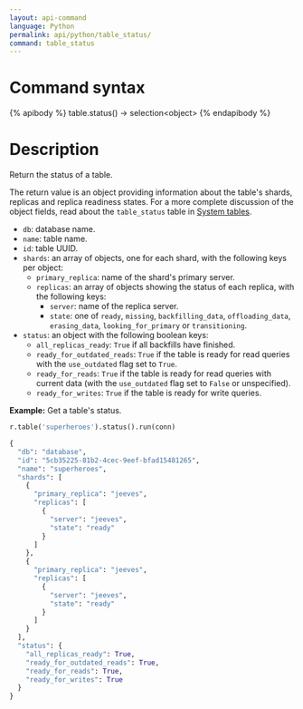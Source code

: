 ```yaml
---
layout: api-command
language: Python
permalink: api/python/table_status/
command: table_status
---
```

# Command syntax #

{% apibody %}
table.status() &rarr; selection&lt;object&gt;
{% endapibody %}

# Description #

Return the status of a table.

The return value is an object providing information about the table's shards, replicas and replica readiness states. For a more complete discussion of the object fields, read about the `table_status` table in [System tables](/docs/system-tables/).

* `db`: database name.
* `name`: table name.
* `id`: table UUID.
* `shards`: an array of objects, one for each shard, with the following keys per object:
    * `primary_replica`: name of the shard's primary server.
    * `replicas`: an array of objects showing the status of each replica, with the following keys:
        * `server`: name of the replica server.
        * `state`: one of `ready`, `missing`, `backfilling_data`, `offloading_data`, `erasing_data`, `looking_for_primary` or `transitioning`.
* `status`: an object with the following boolean keys:
    * `all_replicas_ready`: `True` if all backfills have finished.
    * `ready_for_outdated_reads`: `True` if the table is ready for read queries with the `use_outdated` flag set to `True`.
    * `ready_for_reads`: `True` if the table is ready for read queries with current data (with the `use_outdated` flag set to `False` or unspecified).
    * `ready_for_writes`: `True` if the table is ready for write queries.

__Example:__ Get a table's status.

```py
r.table('superheroes').status().run(conn)

{
  "db": "database",
  "id": "5cb35225-81b2-4cec-9eef-bfad15481265",
  "name": "superheroes",
  "shards": [
    {
      "primary_replica": "jeeves",
      "replicas": [
        {
          "server": "jeeves",
          "state": "ready"
        }
      ]
    },
    {
      "primary_replica": "jeeves",
      "replicas": [
        {
          "server": "jeeves",
          "state": "ready"
        }
      ]
    }
  ],
  "status": {
    "all_replicas_ready": True,
    "ready_for_outdated_reads": True,
    "ready_for_reads": True,
    "ready_for_writes": True
  }
}
```
